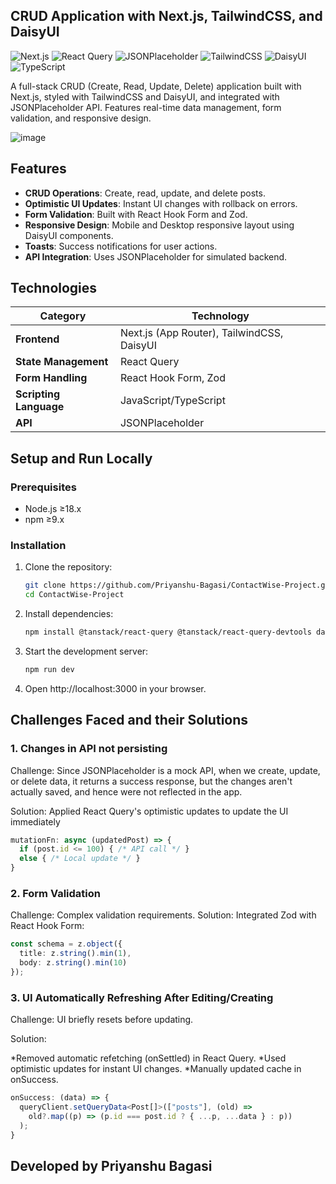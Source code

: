 ## **CRUD Application with Next.js, TailwindCSS, and DaisyUI**


![Next.js](https://img.shields.io/badge/Next.js-000000?style=for-the-badge&logo=nextdotjs&logoColor=white)
![React Query](https://img.shields.io/badge/React%20Query-FF4154?style=for-the-badge&logo=reactquery&logoColor=white)
![JSONPlaceholder](https://img.shields.io/badge/JSONPlaceholder-808080?style=for-the-badge)
![TailwindCSS](https://img.shields.io/badge/TailwindCSS-38B2AC?style=for-the-badge&logo=tailwindcss&logoColor=white)
![DaisyUI](https://img.shields.io/badge/DaisyUI-701a75?style=for-the-badge)
![TypeScript](https://img.shields.io/badge/TypeScript-3178C6?style=for-the-badge&logo=typescript&logoColor=white)

A full-stack CRUD (Create, Read, Update, Delete) application built with Next.js, styled with TailwindCSS and DaisyUI, and integrated with JSONPlaceholder API. Features real-time data management, form validation, and responsive design.

![image](https://github.com/user-attachments/assets/a21390bb-b891-4e63-8f4f-41e962853198)




## Features
- **CRUD Operations**: Create, read, update, and delete posts.
- **Optimistic UI Updates**: Instant UI changes with rollback on errors.
- **Form Validation**: Built with React Hook Form and Zod.
- **Responsive Design**: Mobile and Desktop responsive layout using DaisyUI components.
- **Toasts**: Success notifications for user actions.
- **API Integration**: Uses JSONPlaceholder for simulated backend.


## Technologies

| Category         | Technology                  |
|-----------------|----------------------------|
| **Frontend**     | Next.js (App Router), TailwindCSS, DaisyUI |
| **State Management** | React Query |
| **Form Handling** | React Hook Form, Zod |
| **Scripting Language** | JavaScript/TypeScript |
| **API** | JSONPlaceholder |


## Setup and Run Locally

### Prerequisites
- Node.js ≥18.x
- npm ≥9.x

### Installation
1. Clone the repository:
   ```sh
   git clone https://github.com/Priyanshu-Bagasi/ContactWise-Project.git
   cd ContactWise-Project

2. Install dependencies:
   ```sh
   npm install @tanstack/react-query @tanstack/react-query-devtools daisyui react-hook-form @hookform/resolvers zod

3. Start the development server:
   ```sh
   npm run dev

4. Open http://localhost:3000 in your browser.

## Challenges Faced and their Solutions

### 1. Changes in API not persisting

Challenge: Since JSONPlaceholder is a mock API, when we create, update, or delete data, it returns a success response, but the changes aren't actually saved, and hence were not reflected in the app.

Solution: Applied React Query's optimistic updates to update the UI immediately

```ts
mutationFn: async (updatedPost) => {
  if (post.id <= 100) { /* API call */ }
  else { /* Local update */ }
}
```

### 2. Form Validation

Challenge: Complex validation requirements.
Solution: Integrated Zod with React Hook Form:

```ts
const schema = z.object({
  title: z.string().min(1),
  body: z.string().min(10)
});
```

### 3. UI Automatically Refreshing After Editing/Creating

Challenge: UI briefly resets before updating.

Solution:

*Removed automatic refetching (onSettled) in React Query.
*Used optimistic updates for instant UI changes.
*Manually updated cache in onSuccess.

```ts
onSuccess: (data) => {
  queryClient.setQueryData<Post[]>(["posts"], (old) =>
    old?.map((p) => (p.id === post.id ? { ...p, ...data } : p))
  );
}
```

## Developed by Priyanshu Bagasi ##
